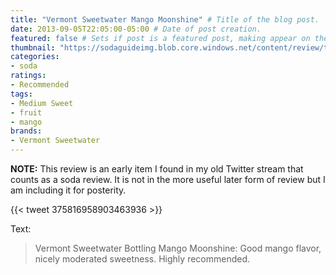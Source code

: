 ```yaml
---
title: "Vermont Sweetwater Mango Moonshine" # Title of the blog post.
date: 2013-09-05T22:05:00-05:00 # Date of post creation.
featured: false # Sets if post is a featured post, making appear on the home page side bar.
thumbnail: "https://sodaguideimg.blob.core.windows.net/content/review/thumbs/vermont-sweetwater-mango-moonshine.jpg" # Sets thumbnail image appearing inside card on homepage.
categories:
- soda
ratings:
- Recommended
tags:
- Medium Sweet
- fruit
- mango
brands:
- Vermont Sweetwater
---
```


**NOTE:** This review is an early item I found in my old Twitter stream that counts as a soda review. It is not in the more useful later form of review but I am including it for posterity.

{{< tweet 375816958903463936 >}}

Text:
> Vermont Sweetwater Bottling Mango Moonshine: Good mango flavor, nicely moderated sweetness. Highly recommended.